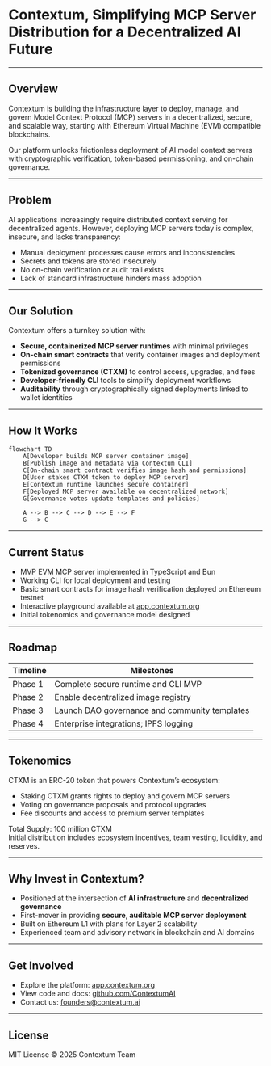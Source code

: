 # Contextum, Simplifying MCP Server Distribution for a Decentralized AI Future

---

## Overview

Contextum is building the infrastructure layer to deploy, manage, and govern Model Context Protocol (MCP) servers in a decentralized, secure, and scalable way, starting with Ethereum Virtual Machine (EVM) compatible blockchains.

Our platform unlocks frictionless deployment of AI model context servers with cryptographic verification, token-based permissioning, and on-chain governance.

---

## Problem

AI applications increasingly require distributed context serving for decentralized agents. However, deploying MCP servers today is complex, insecure, and lacks transparency:

- Manual deployment processes cause errors and inconsistencies  
- Secrets and tokens are stored insecurely  
- No on-chain verification or audit trail exists  
- Lack of standard infrastructure hinders mass adoption  

---

## Our Solution

Contextum offers a turnkey solution with:

- **Secure, containerized MCP server runtimes** with minimal privileges  
- **On-chain smart contracts** that verify container images and deployment permissions  
- **Tokenized governance (CTXM)** to control access, upgrades, and fees  
- **Developer-friendly CLI** tools to simplify deployment workflows  
- **Auditability** through cryptographically signed deployments linked to wallet identities  

---

## How It Works

```mermaid
flowchart TD
    A[Developer builds MCP server container image]
    B[Publish image and metadata via Contextum CLI]
    C[On-chain smart contract verifies image hash and permissions]
    D[User stakes CTXM token to deploy MCP server]
    E[Contextum runtime launches secure container]
    F[Deployed MCP server available on decentralized network]
    G[Governance votes update templates and policies]

    A --> B --> C --> D --> E --> F
    G --> C
```

---

## Current Status

- MVP EVM MCP server implemented in TypeScript and Bun  
- Working CLI for local deployment and testing  
- Basic smart contracts for image hash verification deployed on Ethereum testnet  
- Interactive playground available at [app.contextum.org](https://app.contextum.org)  
- Initial tokenomics and governance model designed  

---

## Roadmap

| Timeline  | Milestones                             |
| --------- | ------------------------------------ |
| Phase 1   | Complete secure runtime and CLI MVP  |
| Phase 2   | Enable decentralized image registry  |
| Phase 3   | Launch DAO governance and community templates |
| Phase 4  | Enterprise integrations; IPFS logging |

---

## Tokenomics

CTXM is an ERC-20 token that powers Contextum’s ecosystem:  

- Staking CTXM grants rights to deploy and govern MCP servers  
- Voting on governance proposals and protocol upgrades  
- Fee discounts and access to premium server templates  

Total Supply: 100 million CTXM  
Initial distribution includes ecosystem incentives, team vesting, liquidity, and reserves.

---

## Why Invest in Contextum?

- Positioned at the intersection of **AI infrastructure** and **decentralized governance**  
- First-mover in providing **secure, auditable MCP server deployment**  
- Built on Ethereum L1 with plans for Layer 2 scalability  
- Experienced team and advisory network in blockchain and AI domains  

---

## Get Involved

- Explore the platform: [app.contextum.org](https://app.contextum.org)  
- View code and docs: [github.com/ContextumAI](https://github.com/ContextumAI)  
- Contact us: founders@contextum.ai  

---

## License

MIT License © 2025 Contextum Team
